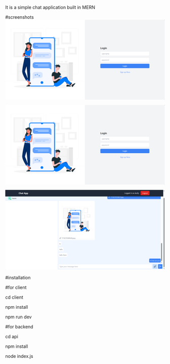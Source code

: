 It is a simple chat application built in MERN

#screenshots
![Alt text](https://github.com/karan00034/Chat-app/blob/main/Screenshot%202024-03-13%20005216.png)


![Alt text](https://github.com/karan00034/Chat-app/blob/main/Screenshot%202024-03-13%20005216.png)


![Alt text](https://github.com/karan00034/Chat-app/blob/main/Screenshot%202024-03-15%20025059.png)

#installation

#for client 


cd client 


npm install  


npm run dev 

#for backend 


cd api 


npm install 


node index.js
